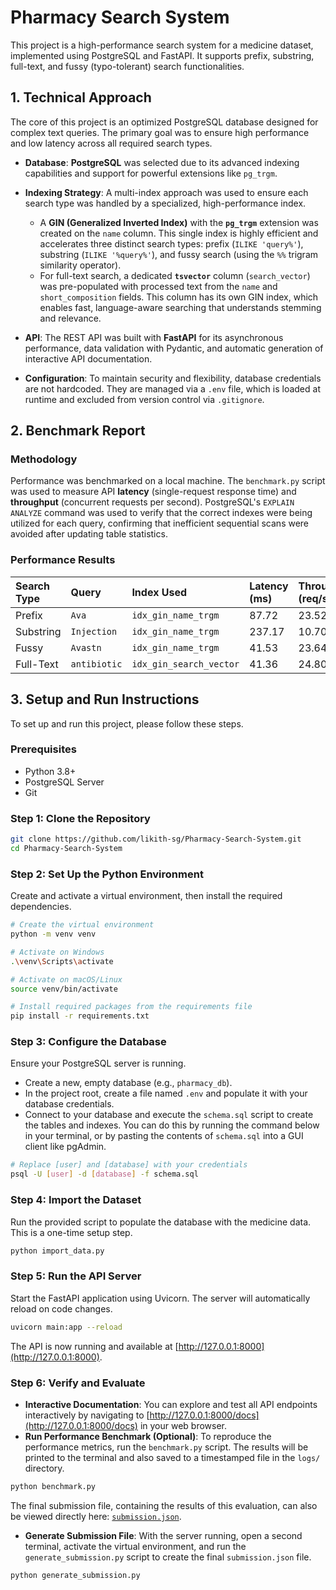 # Pharmacy Search System

This project is a high-performance search system for a medicine dataset, implemented using PostgreSQL and FastAPI. It supports prefix, substring, full-text, and fussy (typo-tolerant) search functionalities.

## 1. Technical Approach

The core of this project is an optimized PostgreSQL database designed for complex text queries. The primary goal was to ensure high performance and low latency across all required search types.

* **Database**: **PostgreSQL** was selected due to its advanced indexing capabilities and support for powerful extensions like `pg_trgm`.

* **Indexing Strategy**: A multi-index approach was used to ensure each search type was handled by a specialized, high-performance index.

  * A **GIN (Generalized Inverted Index)** with the **`pg_trgm`** extension was created on the `name` column. This single index is highly efficient and accelerates three distinct search types: prefix (`ILIKE 'query%'`), substring (`ILIKE '%query%'`), and fussy search (using the `%%` trigram similarity operator).
  * For full-text search, a dedicated **`tsvector`** column (`search_vector`) was pre-populated with processed text from the `name` and `short_composition` fields. This column has its own GIN index, which enables fast, language-aware searching that understands stemming and relevance.

* **API**: The REST API was built with **FastAPI** for its asynchronous performance, data validation with Pydantic, and automatic generation of interactive API documentation.

* **Configuration**: To maintain security and flexibility, database credentials are not hardcoded. They are managed via a `.env` file, which is loaded at runtime and excluded from version control via `.gitignore`.

## 2. Benchmark Report

### Methodology

Performance was benchmarked on a local machine. The `benchmark.py` script was used to measure API **latency** (single-request response time) and **throughput** (concurrent requests per second). PostgreSQL's `EXPLAIN ANALYZE` command was used to verify that the correct indexes were being utilized for each query, confirming that inefficient sequential scans were avoided after updating table statistics.

### Performance Results

| Search Type | Query        | Index Used              | Latency (ms) | Throughput (req/s) |
| :---------- | :----------- | :---------------------- | :----------- | :----------------- |
| Prefix      | `Ava`        | `idx_gin_name_trgm`     | 87.72        | 23.52              |
| Substring   | `Injection`  | `idx_gin_name_trgm`     | 237.17       | 10.70              |
| Fussy       | `Avastn`     | `idx_gin_name_trgm`     | 41.53        | 23.64              |
| Full-Text   | `antibiotic` | `idx_gin_search_vector` | 41.36        | 24.80              |

## 3. Setup and Run Instructions

To set up and run this project, please follow these steps.

### Prerequisites

* Python 3.8+
* PostgreSQL Server
* Git

### Step 1: Clone the Repository

```bash
git clone https://github.com/likith-sg/Pharmacy-Search-System.git
cd Pharmacy-Search-System
```

### Step 2: Set Up the Python Environment

Create and activate a virtual environment, then install the required dependencies.

```bash
# Create the virtual environment
python -m venv venv

# Activate on Windows
.\venv\Scripts\activate

# Activate on macOS/Linux
source venv/bin/activate

# Install required packages from the requirements file
pip install -r requirements.txt
```

### Step 3: Configure the Database

Ensure your PostgreSQL server is running.

* Create a new, empty database (e.g., `pharmacy_db`).
* In the project root, create a file named `.env` and populate it with your database credentials.
* Connect to your database and execute the `schema.sql` script to create the tables and indexes. You can do this by running the command below in your terminal, or by pasting the contents of `schema.sql` into a GUI client like pgAdmin.

```bash
# Replace [user] and [database] with your credentials
psql -U [user] -d [database] -f schema.sql
```

### Step 4: Import the Dataset

Run the provided script to populate the database with the medicine data. This is a one-time setup step.

```bash
python import_data.py
```

### Step 5: Run the API Server

Start the FastAPI application using Uvicorn. The server will automatically reload on code changes.

```bash
uvicorn main:app --reload
```

The API is now running and available at [http://127.0.0.1:8000](http://127.0.0.1:8000).

### Step 6: Verify and Evaluate

* **Interactive Documentation**: You can explore and test all API endpoints interactively by navigating to [http://127.0.0.1:8000/docs](http://127.0.0.1:8000/docs) in your web browser.
* **Run Performance Benchmark (Optional)**: To reproduce the performance metrics, run the `benchmark.py` script. The results will be printed to the terminal and also saved to a timestamped file in the `logs/` directory.

```bash
python benchmark.py
```
The final submission file, containing the results of this evaluation, can also be viewed directly here: [`submission.json`](https://github.com/likith-sg/Pharmacy-Search-System/blob/main/submission.json).

* **Generate Submission File**: With the server running, open a second terminal, activate the virtual environment, and run the `generate_submission.py` script to create the final `submission.json` file.

```bash
python generate_submission.py
```
